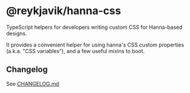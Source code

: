 # @reykjavik/hanna-css

TypeScript helpers for developers writing custom CSS for Hanna-based designs.

It provides a convenient helper for using hanna's CSS custom properties
(a.k.a. "CSS variables"), and a few useful mixins to boot.

## Changelog

See [CHANGELOG.md](CHANGELOG.md)
